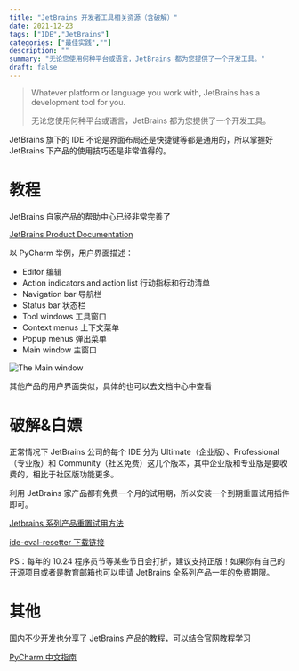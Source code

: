 ```yaml
---
title: "JetBrains 开发者工具相关资源（含破解）"
date: 2021-12-23
tags: ["IDE","JetBrains"]
categories: ["最佳实践",""]
description: ""
summary: "无论您使用何种平台或语言，JetBrains 都为您提供了一个开发工具。"
draft: false
---
```


> Whatever platform or language you work with, JetBrains has a development tool for you.
>
> 无论您使用何种平台或语言，JetBrains 都为您提供了一个开发工具。

JetBrains 旗下的 IDE 不论是界面布局还是快捷键等都是通用的，所以掌握好 JetBrains 下产品的使用技巧还是非常值得的。

# 教程

JetBrains 自家产品的帮助中心已经非常完善了

[JetBrains Product Documentation](https://www.jetbrains.com/help/)

以 PyCharm 举例，用户界面描述：

- Editor 编辑
- Action indicators and action list 行动指标和行动清单
- Navigation bar 导航栏
- Status bar 状态栏
- Tool windows 工具窗口
- Context menus 上下文菜单
- Popup menus 弹出菜单
- Main window 主窗口

![The Main window](https://img.aladdinding.cn/20211223142955.png)

其他产品的用户界面类似，具体的也可以去文档中心中查看

# 破解&白嫖

正常情况下 JetBrains 公司的每个 IDE 分为 Ultimate（企业版）、Professional（专业版）和 Community（社区免费）这几个版本，其中企业版和专业版是要收费的，相比于社区版功能更多。

利用 JetBrains 家产品都有免费一个月的试用期，所以安装一个到期重置试用插件即可。

[Jetbrains 系列产品重置试用方法](https://zhile.io/2020/11/18/jetbrains-eval-reset-deprecated.html)

[ide-eval-resetter 下载链接](https://plugins.zhile.io/files/ide-eval-resetter-2.3.5-c80a1d.zip)

PS：每年的 10.24 程序员节等某些节日会打折，建议支持正版！如果你有自己的开源项目或者是教育邮箱也可以申请 JetBrains 全系列产品一年的免费期限。

# 其他

国内不少开发也分享了 JetBrains 产品的教程，可以结合官网教程学习

[PyCharm 中文指南](https://github.com/iswbm/pycharm-guide)
